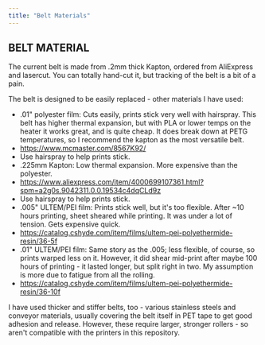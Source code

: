 ```yaml
---
title: "Belt Materials"
---
```




## BELT MATERIAL
The current belt is made from .2mm thick Kapton, ordered from AliExpress and lasercut.  You can totally hand-cut it, but tracking of the belt is a bit of a pain.

The belt is designed to be easily replaced - other materials I have used:
 * .01" polyester film: Cuts easily, prints stick very well with hairspray.  This belt has higher thermal expansion, but with PLA or lower temps on the heater it works great, and is quite cheap.  It does break down at PETG temperatures, so I recommend the kapton as the most versatile belt.
  * https://www.mcmaster.com/8567K92/
  * Use hairspray to help prints stick.
 * .225mm Kapton: Low thermal expansion.  More expensive than the polyester.
  * https://www.aliexpress.com/item/4000699107361.html?spm=a2g0s.9042311.0.0.19534c4dqCLd9z
  * Use hairspray to help prints stick.
 * .005" ULTEM/PEI film: Prints stick well, but it's too flexible.  After ~10 hours printing, sheet sheared while printing.  It was under a lot of tension.  Gets expensive quick.
  * https://catalog.cshyde.com/item/films/ultem-pei-polyethermide-resin/36-5f
 * .01" ULTEM/PEI film: Same story as the .005; less flexible, of course, so prints warped less on it.  However, it did shear mid-print after maybe 100 hours of printing - it lasted longer, but split right in two.  My assumption is more due to fatigue from all the rolling.
  * https://catalog.cshyde.com/item/films/ultem-pei-polyethermide-resin/36-10f
  
 I have used thicker and stiffer belts, too - various stainless steels and conveyor materials, usually covering the belt itself in PET tape to get good adhesion and release.  However, these require larger, stronger rollers - so aren't compatible with the printers in this repository.
